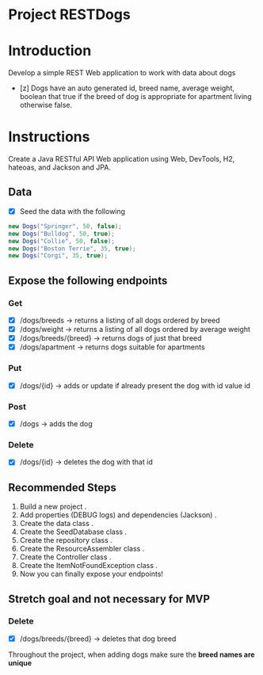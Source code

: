# Project RESTDogs

# Introduction
Develop a simple REST Web application to work with data about dogs
- [z] Dogs have an auto generated id, breed name, average weight, boolean that true if the breed of dog is appropriate for apartment living otherwise false.

# Instructions
Create a Java RESTful API Web application using Web, DevTools, H2, hateoas, and Jackson and JPA.  

## Data
- [x] Seed the data with the following  

```java
new Dogs("Springer", 50, false);
new Dogs("Bulldog", 50, true);
new Dogs("Collie", 50, false);
new Dogs("Boston Terrie", 35, true);
new Dogs("Corgi", 35, true);
```

## Expose the following endpoints

### Get

- [x] /dogs/breeds -> returns a listing of all dogs ordered by breed   
- [x] /dogs/weight -> returns a listing of all dogs ordered by average weight  
- [x] /dogs/breeds/{breed} -> returns dogs of just that breed  
- [x] /dogs/apartment -> returns dogs suitable for apartments    

### Put

- [x] /dogs/{id} -> adds or update if already present the dog with id value id  

### Post  

- [x] /dogs -> adds the dog

### Delete

- [x] /dogs/{id} -> deletes the dog with that id

## Recommended Steps
1. Build a new project . 
2. Add properties (DEBUG logs) and dependencies (Jackson) . 
3. Create the data class . 
4. Create the SeedDatabase class . 
5. Create the repository class . 
6. Create the ResourceAssembler class . 
7. Create the Controller class . 
8. Create the ItemNotFoundException class .  
8. Now you can finally expose your endpoints!

## Stretch goal and not necessary for MVP  

### Delete  

- [x] /dogs/breeds/{breed} -> deletes that dog breed

Throughout the project, when adding dogs make sure the **breed names are unique**
